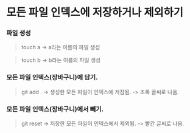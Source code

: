 # 모든 파일 인덱스에 저장하거나 제외하기

### 파일 생성
>touch a
-> a라는 이름의 파일 생성

>touch b
-> b라는 이름의 파일 생성

### 모든 파일 인덱스(장바구니)에 담기.
>git add .
-> 생성한 모든 파일이 인덱스에 저잠됨.
-> 초록 글씨로 나옴.

### 모든 파일 인덱스(장바구니)에서 빼기.
>git reset
-> 저장한 모든 파일이 인덱스에서 제외됨.
-> 빨간 글씨로 나옴.